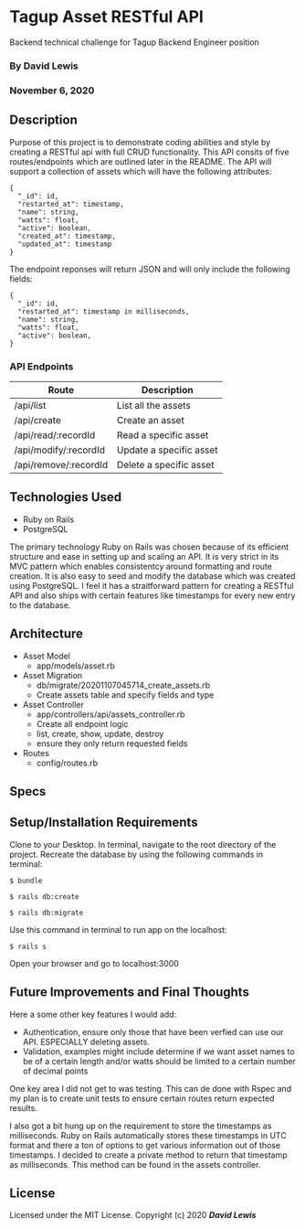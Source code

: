 # Tagup Asset RESTful API

Backend technical challenge for Tagup Backend Engineer position

### By David Lewis

### November 6, 2020

## Description

Purpose of this project is to demonstrate coding abilities and style by creating a RESTful api with full CRUD functionality. This API consits of five routes/endpoints which are outlined later in the README. The API will support a collection of assets which will have the following attributes:

```JS
{
  "_id": id,
  "restarted_at": timestamp,
  "name": string,
  "watts": float,
  "active": boolean,
  "created_at": timestamp,
  "updated_at": timestamp
}
```

The endpoint reponses will return JSON and will only include the following fields:

```JS
{
  "_id": id,
  "restarted_at": timestamp in milliseconds,
  "name": string,
  "watts": float,
  "active": boolean,
}
```

### API Endpoints

| Route                 | Description             |
| --------------------- | ----------------------- |
| /api/list             | List all the assets     |
| /api/create           | Create an asset         |
| /api/read/:recordId   | Read a specific asset   |
| /api/modify/:recordId | Update a specific asset |
| /api/remove/:recordId | Delete a specific asset |

## Technologies Used

- Ruby on Rails
- PostgreSQL

The primary technology Ruby on Rails was chosen because of its efficient structure and ease in setting up and scaling an API. It is very strict in its MVC pattern which enables consistentcy around formatting and route creation. It is also easy to seed and modify the database which was created using PostgreSQL. I feel it has a straitforward pattern for creating a RESTful API and also ships with certain features like timestamps for every new entry to the database.

## Architecture

- Asset Model
  - app/models/asset.rb
- Asset Migration
  - db/migrate/20201107045714_create_assets.rb
  - Create assets table and specify fields and type
- Asset Controller
  - app/controllers/api/assets_controller.rb
  - Create all endpoint logic
  - list, create, show, update, destroy
  - ensure they only return requested fields
- Routes
  - config/routes.rb

## Specs

## Setup/Installation Requirements

Clone to your Desktop.
In terminal, navigate to the root directory of the project.
Recreate the database by using the following commands in terminal:

```
$ bundle
```

```
$ rails db:create
```

```
$ rails db:migrate
```

Use this command in terminal to run app on the localhost:

```
$ rails s
```

Open your browser and go to localhost:3000

## Future Improvements and Final Thoughts

Here a some other key features I would add:

- Authentication, ensure only those that have been verfied can use our API. ESPECIALLY deleting assets.
- Validation, examples might include determine if we want asset names to be of a certain length and/or watts should be limited to a certain number of decimal points

One key area I did not get to was testing. This can de done with Rspec and my plan is to create unit tests to ensure certain routes return expected results.

I also got a bit hung up on the requirement to store the timestamps as milliseconds. Ruby on Rails automatically stores these timestamps in UTC format and there a ton of options to get various information out of those timestamps. I decided to create a private method to return that timestamp as milliseconds. This method can be found in the assets controller.

## License

Licensed under the MIT License.
Copyright (c) 2020 **_David Lewis_**
